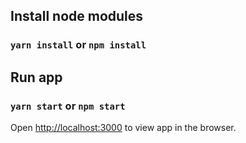 ## Install node modules

### `yarn install` or `npm install`

## Run app

### `yarn start` or `npm start`

Open [http://localhost:3000](http://localhost:3000) to view app in the browser.
